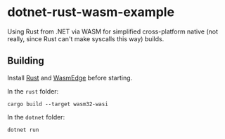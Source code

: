 # dotnet-rust-wasm-example
Using Rust from .NET via WASM for simplified cross-platform native (not really, since Rust can't make syscalls this way) builds.

## Building
Install [Rust](https://www.rust-lang.org/tools/install) and [WasmEdge](https://wasmedge.org/book/en/quick_start/install.html) before starting.

In the `rust` folder:
```shell
cargo build --target wasm32-wasi
```

In the `dotnet` folder:
```shell
dotnet run
```